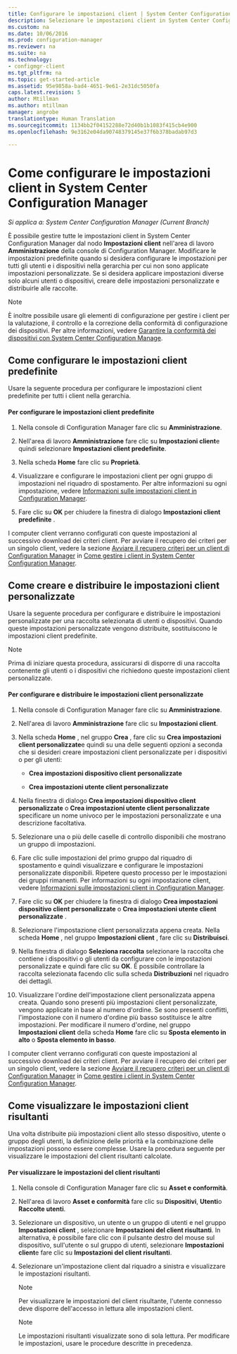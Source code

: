 ```yaml
---
title: Configurare le impostazioni client | System Center Configuration Manager
description: Selezionare le impostazioni client in System Center Configuration Manager.
ms.custom: na
ms.date: 10/06/2016
ms.prod: configuration-manager
ms.reviewer: na
ms.suite: na
ms.technology:
- configmgr-client
ms.tgt_pltfrm: na
ms.topic: get-started-article
ms.assetid: 95e9858a-bad4-4651-9e61-2e31dc5050fa
caps.latest.revision: 5
author: Mtillman
ms.author: mtillman
manager: angrobe
translationtype: Human Translation
ms.sourcegitcommit: 1134bb2f04152288e72d40b1b1083f415cb4e900
ms.openlocfilehash: 9e3162e04da90748379145e37f6b378badab97d3

---
```

# <a name="how-to-configure-client-settings-in-system-center-configuration-manager"></a>Come configurare le impostazioni client in System Center Configuration Manager

*Si applica a: System Center Configuration Manager (Current Branch)*

È possibile gestire tutte le impostazioni client in System Center Configuration Manager dal nodo **Impostazioni client** nell'area di lavoro **Amministrazione** della console di Configuration Manager. Modificare le impostazioni predefinite quando si desidera configurare le impostazioni per tutti gli utenti e i dispositivi nella gerarchia per cui non sono applicate impostazioni personalizzate. Se si desidera applicare impostazioni diverse solo alcuni utenti o dispositivi, creare delle impostazioni personalizzate e distribuirle alle raccolte.  

> [!NOTE]  
>  È inoltre possibile usare gli elementi di configurazione per gestire i client per la valutazione, il controllo e la correzione della conformità di configurazione dei dispositivi. Per altre informazioni, vedere [Garantire la conformità dei dispositivi con System Center Configuration Manage](../../../compliance/understand/ensure-device-compliance.md).  

##  <a name="a-namebkmkdefaultclientsettingsa-how-to-configure-the-default-client-settings"></a><a name="BKMK_DefaultClientSettings"></a> Come configurare le impostazioni client predefinite  

 Usare la seguente procedura per configurare le impostazioni client predefinite per tutti i client nella gerarchia.  

#### <a name="to-configure-the-default-client-settings"></a>Per configurare le impostazioni client predefinite  

1.  Nella console di Configuration Manager fare clic su **Amministrazione**.  

2.  Nell'area di lavoro **Amministrazione** fare clic su **Impostazioni client**e quindi selezionare **Impostazioni client predefinite**.  

3.  Nella scheda **Home** fare clic su **Proprietà**.  

4.  Visualizzare e configurare le impostazioni client per ogni gruppo di impostazioni nel riquadro di spostamento. Per altre informazioni su ogni impostazione, vedere [Informazioni sulle impostazioni client in Configuration Manager](../../../core/clients/deploy/about-client-settings.md).  

5.  Fare clic su **OK** per chiudere la finestra di dialogo **Impostazioni client predefinite** .  

 I computer client verranno configurati con queste impostazioni al successivo download dei criteri client. Per avviare il recupero dei criteri per un singolo client, vedere la sezione [Avviare il recupero criteri per un client di Configuration Manager](../../../core/clients/manage/manage-clients.md#BKMK_PolicyRetrieval) in [Come gestire i client in System Center Configuration Manager](../../../core/clients/manage/manage-clients.md).  

##  <a name="a-namebkmkcustomclientsettingsa-how-to-create-and-deploy-custom-client-settings"></a><a name="BKMK_CustomClientSettings"></a> Come creare e distribuire le impostazioni client personalizzate  
 Usare la seguente procedura per configurare e distribuire le impostazioni personalizzate per una raccolta selezionata di utenti o dispositivi. Quando queste impostazioni personalizzate vengono distribuite, sostituiscono le impostazioni client predefinite.  

> [!NOTE]  
>  Prima di iniziare questa procedura, assicurarsi di disporre di una raccolta contenente gli utenti o i dispositivi che richiedono queste impostazioni client personalizzate.  

#### <a name="to-configure-and-deploy-custom-client-settings"></a>Per configurare e distribuire le impostazioni client personalizzate  

1.  Nella console di Configuration Manager fare clic su **Amministrazione**.  

2.  Nell'area di lavoro **Amministrazione** fare clic su **Impostazioni client**.  

3.  Nella scheda **Home** , nel gruppo **Crea** , fare clic su **Crea impostazioni client personalizzate**e quindi su una delle seguenti opzioni a seconda che si desideri creare impostazioni client personalizzate per i dispositivi o per gli utenti:  

    -   **Crea impostazioni dispositivo client personalizzate**  

    -   **Crea impostazioni utente client personalizzate**  

4.  Nella finestra di dialogo **Crea impostazioni dispositivo client personalizzate** o **Crea impostazioni utente client personalizzate** specificare un nome univoco per le impostazioni personalizzate e una descrizione facoltativa.  

5.  Selezionare una o più delle caselle di controllo disponibili che mostrano un gruppo di impostazioni.  

6.  Fare clic sulle impostazioni del primo gruppo dal riquadro di spostamento e quindi visualizzare e configurare le impostazioni personalizzate disponibili. Ripetere questo processo per le impostazioni dei gruppi rimanenti. Per informazioni su ogni impostazione client, vedere [Informazioni sulle impostazioni client in Configuration Manager](../../../core/clients/deploy/about-client-settings.md).  

7.  Fare clic su **OK** per chiudere la finestra di dialogo **Crea impostazioni dispositivo client personalizzate** o **Crea impostazioni utente client personalizzate** .  

8.  Selezionare l'impostazione client personalizzata appena creata. Nella scheda **Home** , nel gruppo **Impostazioni client** , fare clic su **Distribuisci**.  

9. Nella finestra di dialogo **Seleziona raccolta** selezionare la raccolta che contiene i dispositivi o gli utenti da configurare con le impostazioni personalizzate e quindi fare clic su **OK**. È possibile controllare la raccolta selezionata facendo clic sulla scheda **Distribuzioni** nel riquadro dei dettagli.  

10. Visualizzare l'ordine dell'impostazione client personalizzata appena creata. Quando sono presenti più impostazioni client personalizzate, vengono applicate in base al numero d'ordine. Se sono presenti conflitti, l'impostazione con il numero d'ordine più basso sostituisce le altre impostazioni. Per modificare il numero d'ordine, nel gruppo **Impostazioni client** della scheda **Home** fare clic su **Sposta elemento in alto** o **Sposta elemento in basso**.  

 I computer client verranno configurati con queste impostazioni al successivo download dei criteri client. Per avviare il recupero dei criteri per un singolo client, vedere la sezione [Avviare il recupero criteri per un client di Configuration Manager](../../../core/clients/manage/manage-clients.md#BKMK_PolicyRetrieval) in [Come gestire i client in System Center Configuration Manager](../../../core/clients/manage/manage-clients.md).  

##  <a name="a-namebkmkresultantclientsettingsa-how-to-view-resultant-client-settings"></a><a name="BKMK_ResultantClientSettings"></a> Come visualizzare le impostazioni client risultanti  
 Una volta distribuite più impostazioni client allo stesso dispositivo, utente o gruppo degli utenti, la definizione delle priorità e la combinazione delle impostazioni possono essere complesse. Usare la procedura seguente per visualizzare le impostazioni del client risultanti calcolate.  

#### <a name="to-view-the-resultant-client-settings"></a>Per visualizzare le impostazioni del client risultanti  

1.  Nella console di Configuration Manager fare clic su **Asset e conformità**.  

2.  Nell'area di lavoro **Asset e conformità** fare clic su **Dispositivi**, **Utenti**o **Raccolte utenti**.  

3.  Selezionare un dispositivo, un utente o un gruppo di utenti e nel gruppo **Impostazioni client** , selezionare **Impostazioni del client risultanti**.  In alternativa, è possibile fare clic con il pulsante destro del mouse sul dispositivo, sull'utente o sul gruppo di utenti, selezionare **Impostazioni client**e fare clic su **Impostazioni del client risultanti**.  

4.  Selezionare un'impostazione client dal riquadro a sinistra e visualizzare le impostazioni risultanti.  

    > [!NOTE]  
    >  Per visualizzare le impostazioni del client risultante, l'utente connesso deve disporre dell'accesso in lettura alle impostazioni client.  

    > [!NOTE]  
    >  Le impostazioni risultanti visualizzate sono di sola lettura. Per modificare le impostazioni, usare le procedure descritte in precedenza.  



<!--HONumber=Nov16_HO1-->


